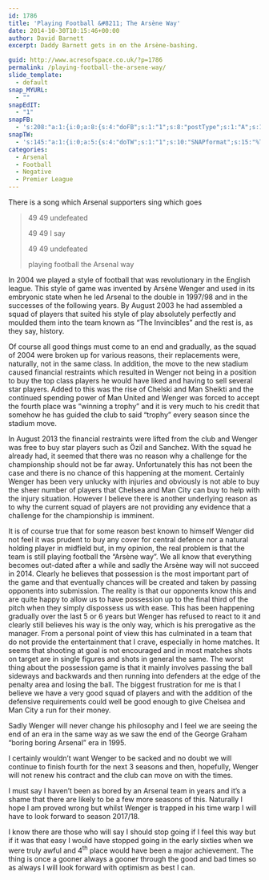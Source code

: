 ```yaml
---
id: 1786
title: 'Playing Football &#8211; The Arsène Way'
date: 2014-10-30T10:15:46+00:00
author: David Barnett
excerpt: Daddy Barnett gets in on the Arsène-bashing.

guid: http://www.acresofspace.co.uk/?p=1786
permalink: /playing-football-the-arsene-way/
slide_template:
  - default
snap_MYURL:
  - ""
snapEdIT:
  - "1"
snapFB:
  - 's:208:"a:1:{i:0;a:8:{s:4:"doFB";s:1:"1";s:8:"postType";s:1:"A";s:10:"AttachPost";s:1:"2";s:10:"SNAPformat";s:7:"%TITLE%";s:9:"isAutoImg";s:1:"A";s:8:"imgToUse";s:0:"";s:9:"isAutoURL";s:1:"A";s:8:"urlToUse";s:0:"";}}";'
snapTW:
  - 's:145:"a:1:{i:0;a:5:{s:4:"doTW";s:1:"1";s:10:"SNAPformat";s:15:"%TITLE% - %URL%";s:8:"attchImg";s:1:"0";s:9:"isAutoImg";s:1:"A";s:8:"imgToUse";s:0:"";}}";'
categories:
  - Arsenal
  - Football
  - Negative
  - Premier League
---
```

There is a song which Arsenal supporters sing which goes

> 49 49 undefeated
> 
> 49 49 I say
> 
> 49 49 undefeated
> 
> playing football the Arsenal way

In 2004 we played a style of football that was revolutionary in the English league. This style of game was invented by Arsène Wenger and used in its embryonic state when he led Arsenal to the double in 1997/98 and in the successes of the following years. By August 2003 he had assembled a squad of players that suited his style of play absolutely perfectly and moulded them into the team known as “The Invincibles” and the rest is, as they say, history.

Of course all good things must come to an end and gradually, as the squad of 2004 were broken up for various reasons, their replacements were, naturally, not in the same class. In addition, the move to the new stadium caused financial restraints which resulted in Wenger not being in a position to buy the top class players he would have liked and having to sell several star players. Added to this was the rise of Chelski and Man Sheikti and the continued spending power of Man United and Wenger was forced to accept the fourth place was “winning a trophy” and it is very much to his credit that somehow he has guided the club to said “trophy” every season since the stadium move.

In August 2013 the financial restraints were lifted from the club and Wenger was free to buy star players such as Özil and Sanchez. With the squad he already had, it seemed that there was no reason why a challenge for the championship should not be far away. Unfortunately this has not been the case and there is no chance of this happening at the moment. Certainly Wenger has been very unlucky with injuries and obviously is not able to buy the sheer number of players that Chelsea and Man City can buy to help with the injury situation. However I believe there is another underlying reason as to why the current squad of players are not providing any evidence that a challenge for the championship is imminent.

It is of course true that for some reason best known to himself Wenger did not feel it was prudent to buy any cover for central defence nor a natural holding player in midfield but, in my opinion, the real problem is that the team is still playing football the “Arsène way”. We all know that everything becomes out-dated after a while and sadly the Arsène way will not succeed in 2014. Clearly he believes that possession is the most important part of the game and that eventually chances will be created and taken by passing opponents into submission. The reality is that our opponents know this and are quite happy to allow us to have possession up to the final third of the pitch when they simply dispossess us with ease. This has been happening gradually over the last 5 or 6 years but Wenger has refused to react to it and clearly still believes his way is the only way, which is his prerogative as the manager. From a personal point of view this has culminated in a team that do not provide the entertainment that I crave, especially in home matches. It seems that shooting at goal is not encouraged and in most matches shots on target are in single figures and shots in general the same. The worst thing about the possession game is that it mainly involves passing the ball sideways and backwards and then running into defenders at the edge of the penalty area and losing the ball. The biggest frustration for me is that I believe we have a very good squad of players and with the addition of the defensive requirements could well be good enough to give Chelsea and Man City a run for their money.

Sadly Wenger will never change his philosophy and I feel we are seeing the end of an era in the same way as we saw the end of the George Graham “boring boring Arsenal” era in 1995.

I certainly wouldn&#8217;t want Wenger to be sacked and no doubt we will continue to finish fourth for the next 3 seasons and then, hopefully, Wenger will not renew his contract and the club can move on with the times.

I must say I haven&#8217;t been as bored by an Arsenal team in years and it&#8217;s a shame that there are likely to be a few more seasons of this. Naturally I hope I am proved wrong but whilst Wenger is trapped in his time warp I will have to look forward to season 2017/18.

I know there are those who will say I should stop going if I feel this way but if it was that easy I would have stopped going in the early sixties when we were truly awful and 4<sup>th</sup> place would have been a major achievement. The thing is once a gooner always a gooner through the good and bad times so as always I will look forward with optimism as best I can.
